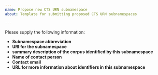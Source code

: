 ```yaml
---
name: Propose new CTS URN subnamespace
about: Template for submitting proposed CTS URN subnamespaces

---
```


Please supply the following information:

-  **Subnamespace abbreviation** 
- **URI for the subnamespace**
- **summary description of the corpus identified by this subnamespace**
- **Name of contact person**
- **Contact email**
- **URL for more information about identifiers in this subnamespace**
